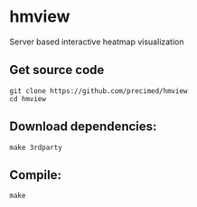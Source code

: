 # hmview
Server based interactive heatmap visualization

## Get source code
```
git clone https://github.com/precimed/hmview
cd hmview
```

## Download dependencies:
```
make 3rdparty
```

## Compile:
```
make
```

